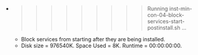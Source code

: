 * >>>>>>>>> Running inst-min-con-04-block-services-start-postinstall.sh ...
  * Block services from starting after they are being installed.
  * Disk size = 976540K. Space Used = 8K. Runtime = 00:00:00:00.

